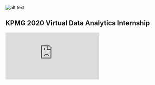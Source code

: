 
![alt text](https://github.com/MarioRashadHUB/kpmg_internship_2020/blob/master/images/kpmg_header.png "Experience with Excel")

## KPMG 2020 Virtual Data Analytics Internship

![alt text](https://github.com/MarioRashadHUB/kpmg_internship_2020/blob/master/images/certificate.pdf "Completion Certificate")

